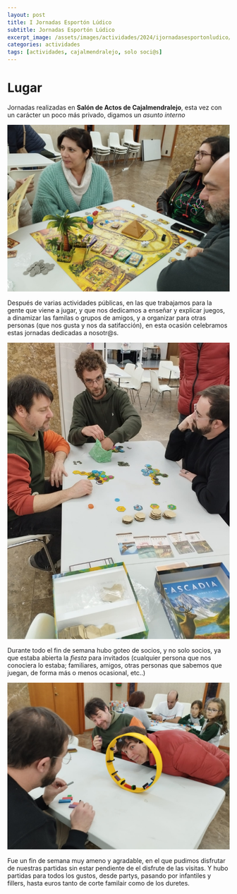 ```yaml
---
layout: post
title: I Jornadas Esportón Lúdico
subtitle: Jornadas Esportón Lúdico
excerpt_image: /assets/images/actividades/2024/ijornadasesportonludico/cartel.jpg
categories: actividades
tags: [actividades, cajalmendralejo, solo soci@s]
---
```


# Lugar

Jornadas realizadas en <b>Salón de Actos de Cajalmendralejo</b>, esta vez con un carácter un poco más privado, digamos un <i>asunto interno</i>

![banner](/assets/images/actividades/2024/ijornadasesportonludico/iesporton1.jpg)

Después de varias actividades públicas, en las que trabajamos para la gente que viene a jugar, y que nos dedicamos a enseñar y explicar juegos, a dinamizar las familas o grupos de amigos, y a organizar para otras personas (que nos gusta y nos da satifacción), en esta ocasión celebramos estas jornadas dedicadas a nosotr@s.

![banner](/assets/images/actividades/2024/ijornadasesportonludico/iesporton2.jpg)

Durante todo el fin de semana hubo goteo de socios, y no solo socios, ya que estaba abierta la <i>fiesta</i> para invitados (cualquier persona que nos conociera lo estaba; familiares, amigos, otras personas que sabemos que juegan, de forma más o menos ocasional, etc..)

![banner](/assets/images/actividades/2024/ijornadasesportonludico/iesporton3.jpg)

Fue un fin de semana muy ameno y agradable, en el que pudimos disfrutar de nuestras partidas sin estar pendiente de el disfrute de las visitas. Y hubo partidas para todos los gustos, desde partys, pasando por infantiles y fillers, hasta euros tanto de corte familair como de los duretes.
